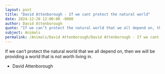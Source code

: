 ```yaml
---
layout: post
title: "David Attenborough - If we cant protect the natural world"
date: 2024-12-28 12:00:00 -0000
author: David Attenborough
quote: "If we can’t protect the natural world that we all depend on, then we will be providing a world that is not worth living in."
subject: Animals
permalink: /Animals/David Attenborough/David Attenborough - If we cant protect the natural world
---
```


If we can’t protect the natural world that we all depend on, then we will be providing a world that is not worth living in.

- David Attenborough
